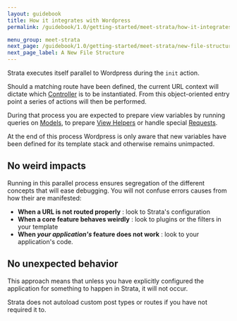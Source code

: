 ```yaml
---
layout: guidebook
title: How it integrates with Wordpress
permalink: /guidebook/1.0/getting-started/meet-strata/how-it-integrates-with-wordpress/

menu_group: meet-strata
next_page: /guidebook/1.0/getting-started/meet-strata/new-file-structure/
next_page_label: A New File Structure
---
```


Strata executes itself parallel to Wordpress during the `init` action.

Should a matching route have been defined, the current URL context will dictate which [Controller](/guidebook/1.0/digging-in/controllers/) is to be instantiated. From this object-oriented entry point a series of actions will then be performed.

During that process you are expected to prepare view variables by running queries on [Models](/guidebook/1.0/digging-in/models/), to prepare [View Helpers](/guidebook/1.0/digging-in/view-helpers/) or handle special [Requests](/guidebook/1.0/handing-requests/).

At the end of this process Wordpress is only aware that new variables have been defined for its template stack and otherwise remains unimpacted.

## No weird impacts

Running in this parallel process ensures segregation of the different concepts that will ease debugging. You will not confuse errors causes from how their are manifested:

* **When a URL is not routed properly** : look to Strata's configuration
* **When a core feature behaves weirdly** : look to plugins or the filters in your template
* **When _your application's_ feature does not work** : look to your application's code.

## No unexpected behavior

This approach means that unless you have explicitly configured the application for something to happen in Strata, it will not occur.

Strata does not autoload custom post types or routes if you have not required it to.
